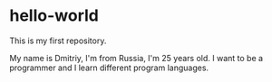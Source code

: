 # hello-world
This is my first repository.

My name is Dmitriy, I'm from Russia, I'm 25 years old.
I want to be a programmer and I learn different program languages.
